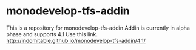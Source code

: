 monodevelop-tfs-addin
=====================

This is a repository for monodevelop-tfs-addin 
Addin is currently in alpha phase and supports 4.1
Use this link.
http://indomitable.github.io/monodevelop-tfs-addin/4.1/
